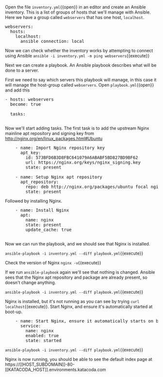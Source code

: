 Open the file `inventory.yml`{{open}} in an editor and create an Ansible inventory.
This is a list of groups of hosts that we'll manage with Ansible.
Here we have a group called `webservers` that has one host, `localhost`.

<pre class="file" data-filename="inventory.yml" data-target="replace">
webservers:
  hosts:
    localhost:
      ansible_connection: local
</pre>

Now we can check whether the inventory works by attempting to connect using Ansible
`ansible -i inventory.yml -m ping webservers`{{execute}}

Next we can create a playbook.
An Ansible playbook describes what will be done to a server.

First we need to say which servers this playbook will manage, in this case it will manage the host-group called `webservers`.
Open `playbook.yml`{{open}} and add this

<pre class="file" data-filename="playbook.yml" data-target="replace">
- hosts: webservers
  become: true

  tasks:

</pre>

Now we'll start adding tasks.
The first task is to add the upstream Nginx mainline apt repository and signing key from http://nginx.org/en/linux_packages.html#Ubuntu

<pre class="file" data-filename="playbook.yml" data-target="append">
    - name: Import Nginx repository key
      apt_key:
        id: 573BFD6B3D8FBC641079A6ABABF5BD827BD9BF62
        url: https://nginx.org/keys/nginx_signing.key
        state: present

    - name: Setup Nginx apt repository
      apt_repository:
        repo: deb http://nginx.org/packages/ubuntu focal nginx
        state: present
</pre>

Followed by installing Nginx.
<pre class="file" data-filename="playbook.yml" data-target="append">
    - name: Install Nginx
      apt:
        name: nginx
        state: present
        update_cache: true

</pre>

Now we can run the playbook, and we should see that Nginx is installed.

`ansible-playbook -i inventory.yml --diff playbook.yml`{{execute}}

Check the version of Nginx
`nginx -v`{{execute}}

If we run `ansible-playbook` again we'll see that nothing is changed.
Ansible sees that the Nginx apt repository and package are already present, so doesn't change anything.

`ansible-playbook -i inventory.yml --diff playbook.yml`{{execute}}

Nginx is installed, but it's not running as you can see by trying `curl localhost`{{execute}}.
Start Nginx, and ensure it's automatically started at boot-up.

<pre class="file" data-filename="playbook.yml" data-target="append">
    - name: Start Nginx, ensure it automatically starts on boot
      service:
        name: nginx
        enabled: true
        state: started
</pre>

`ansible-playbook -i inventory.yml --diff playbook.yml`{{execute}}

Nginx is now running, you should be able to see the default index page at
https://[[HOST_SUBDOMAIN]]-80-[[KATACODA_HOST]].environments.katacoda.com
